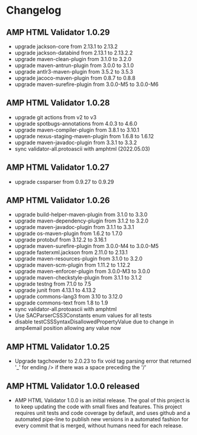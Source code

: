 # Changelog

## AMP HTML Validator 1.0.29
- upgrade jackson-core from 2.13.1 to 2.13.2
- upgrade jackson-databind from 2.13.1 to 2.13.2.2
- upgrade maven-clean-plugin from 3.1.0 to 3.2.0
- upgrade maven-antrun-plugin from 3.0.0 to 3.1.0
- upgrade antlr3-maven-plugin from 3.5.2 to 3.5.3
- upgrade jacoco-maven-plugin from 0.8.7 to 0.8.8
- upgrade maven-surefire-plugin from 3.0.0-M5 to 3.0.0-M6

## AMP HTML Validator 1.0.28
- upgrade git actions from v2 to v3
- upgrade spotbugs-annotations from 4.0.3 to 4.6.0
- upgrade maven-compiler-plugin from 3.8.1 to 3.10.1
- upgrade nexus-staging-maven-plugin from 1.6.8 to 1.6.12
- upgrade maven-javadoc-plugin from 3.3.1 to 3.3.2
- sync validator-all.protoascii with amphtml (2022.05.03)

## AMP HTML Validator 1.0.27
- upgrade cssparser from 0.9.27 to 0.9.29

## AMP HTML Validator 1.0.26
- upgrade build-helper-maven-plugin from 3.1.0 to 3.3.0
- upgrade maven-dependency-plugin from 3.1.2 to 3.2.0
- upgrade maven-javadoc-plugin from 3.1.1 to 3.3.1
- upgrade os-maven-plugin from 1.6.2 to 1.7.0
- upgrade protobuf from 3.12.2 to 3.16.1
- upgrade maven-surefire-plugin from 3.0.0-M4 to 3.0.0-M5
- upgrade fasterxml.jackson from 2.11.0 to 2.13.1
- upgrade maven-resources-plugin from 3.1.0 to 3.2.0
- upgrade maven-scm-plugin from 1.11.2 to 1.12.2
- upgrade maven-enforcer-plugin from 3.0.0-M3 to 3.0.0
- upgrade maven-checkstyle-plugin from 3.1.1 to 3.1.2
- upgrade testng from 7.1.0 to 7.5
- upgrade junit from 4.13.1 to 4.13.2
- upgrade commons-lang3 from 3.10 to 3.12.0
- upgrade commons-text from 1.8 to 1.9
- sync validator-all.protoascii with amphtml
- Use SACParserCSS3Constants enum values for all tests
- disable testCSSSyntaxDisallowedPropertyValue due to change in amp4email position allowing any value now

## AMP HTML Validator 1.0.25
- Upgrade tagchowder to 2.0.23 to fix void tag parsing error that returned '_' for ending /> if there was a space preceding the '/'

## AMP HTML Validator 1.0.0 released
- AMP HTML Validator 1.0.0 is an initial release. The goal of this project is to keep updating the code with small fixes and features. This project requires unit tests and code coverage by default, and uses github and a automated pipe-line to publish new versions in a automated fashion for every commit that is merged, without humans need for each release.
